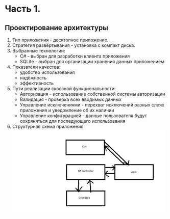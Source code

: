 # Часть 1.
## Проектирование архитектуры
1. Тип приложения - десктопное приложение.
2. Стратегия развёртывания - установка с компакт диска.
3. Выбранные технологии:
    * C# - выбран для разработки клиента приложения
    * SQLite - выбран для организации хранения данных приложением
4. Показатели качества:
    * удобство использования
    * надёжность
    * эффективность
5. Пути реализации сквозной функциональности:
    * Авторизация - использование собственной системы авторизации
    * Валидация - проверка всех вводимых данных
    * Управление исключениями - перехват исключений разных слоях приложения и уведомление об их наличии
    * Управление конфигурацией - данные пользователя будут сохряняться для последующего использования  
6. Структурная схема приложения
    ![](https://github.com/TRTPOteamMoon/Dietpitanie/blob/master/Lab4/Scheme.jpg)